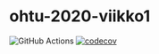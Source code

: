 # ohtu-2020-viikko1

![GitHub Actions](https://github.com/sumuh/ohtu-2020-viikko1/workflows/Java%20CI%20with%20Gradle/badge.svg)
[![codecov](https://codecov.io/gh/sumuh/ohtu-2020-viikko1/branch/main/graph/badge.svg?token=0OXN9TEZI3)](https://codecov.io/gh/sumuh/ohtu-2020-viikko1)

